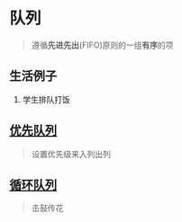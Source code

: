 # 队列

> 遵循**先进先出**(FIFO)原则的一组**有序**的项

## 生活例子

1. 学生排队打饭

## [优先队列](./priority.js)

> 设置优先级来入列出列

## [循环队列](./circle.js)

> 击鼓传花